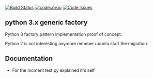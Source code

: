 [![Build Status](https://travis-ci.org/mnothic/factory_poc.svg)](https://travis-ci.org/mnothic/factory_poc)
[![codecov.io](https://codecov.io/github/mnothic/factory_poc/coverage.svg?branch=master)](https://codecov.io/github/mnothic/factory_poc?branch=master) 
[![Code Issues](https://www.quantifiedcode.com/api/v1/project/266de1223adb444b8e8d7064a950ac29/badge.svg)](https://www.quantifiedcode.com/app/project/266de1223adb444b8e8d7064a950ac29)
## python 3.x generic factory
Python 3 factory pattern implementation proof of concept.

Python 2 is not interesting anymore remeber ubuntu start the migration.

## Documentation
- For the moment test.py explained it's self


